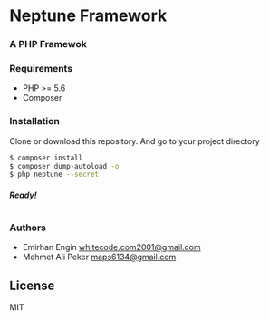 # Neptune Framework


### A PHP Framewok

### Requirements

  - PHP >= 5.6
  - Composer

### Installation

Clone or download this repository. 
And go to your project directory

```sh
$ composer install
$ composer dump-autoload -o
$ php neptune --secret
```

##### Ready!
#


### Authors

 - Emirhan Engin <whitecode.com2001@gmail.com>
 - Mehmet Ali Peker <maps6134@gmail.com>

License
----

MIT
